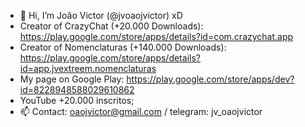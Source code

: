 - 👋 Hi, I’m João Victor (@jvoaojvictor) xD
- Creator of CrazyChat (+20.000 Downloads): https://play.google.com/store/apps/details?id=com.crazychat.app
- Creator of Nomenclaturas (+140.000 Downloads): https://play.google.com/store/apps/details?id=app.jvextreem.nomenclaturas
- My page on Google Play: https://play.google.com/store/apps/dev?id=8228948588029610862
- YouTube +20.000 inscritos;
- 📫 Contact: oaojvictor@gmail.com / telegram: jv_oaojvictor
